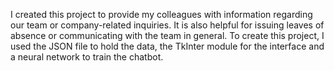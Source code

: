 I created this project to provide my colleagues with information regarding our team or company-related inquiries.
It is also helpful for issuing leaves of absence or communicating with the team in general. 
To create this project, I used the JSON file to hold the data, the TkInter module for the interface and a neural network to train the chatbot.
